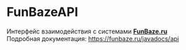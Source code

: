 # FunBazeAPI
Интерфейс взаимодействия с системами **[FunBaze.ru](https://funbaze.ru/)**<br>
Подробная документация: https://funbaze.ru/javadocs/api
